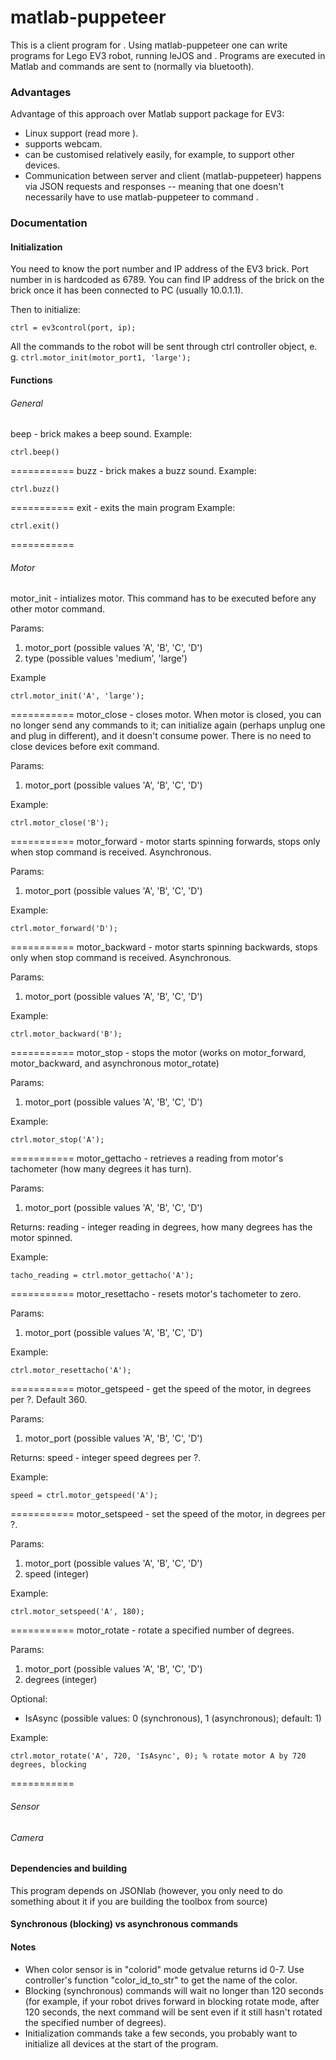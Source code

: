 # matlab-puppeteer

This is a client program for <link>. Using matlab-puppeteer one can write
programs for Lego EV3 robot, running leJOS and <name>. Programs are
executed in Matlab and commands are sent to <name> (normally via
bluetooth).

### Advantages
Advantage of this approach over Matlab support package for EV3:
- Linux support (read more <here>).
- <name> supports webcam.
- <name> can be customised relatively easily, for example, to support other
devices.
- Communication between server <name> and client (matlab-puppeteer) happens
via JSON requests and responses -- meaning that one doesn't necessarily
have to use matlab-puppeteer to command <name>.

### Documentation

#### Initialization
You need to know the port number and IP address of the EV3 brick. Port
number in <name> is hardcoded as 6789. You can find IP address of the brick
on the brick once it has been connected to PC (usually 10.0.1.1).

Then to initialize:

```ctrl = ev3control(port, ip);```

All the commands to the robot will be sent through ctrl controller object,
e. g. ```ctrl.motor_init(motor_port1, 'large');```

#### Functions

###### General

beep - brick makes a beep sound.
Example:
```
ctrl.beep()
```
===========
buzz - brick makes a buzz sound.
Example:
```
ctrl.buzz()
```
===========
exit - exits the main <name> program
Example:
```
ctrl.exit()
```
===========
###### Motor

motor_init - intializes motor. This command has to be executed before any other motor command.

Params:

1. motor_port (possible values 'A', 'B', 'C', 'D')
2. type (possible values 'medium', 'large')

Example
```
ctrl.motor_init('A', 'large');
```
===========
motor_close - closes motor. When motor is closed, you can no longer send any commands to it; can initialize again (perhaps unplug one and plug in different), and it doesn't consume power. There is no need to close devices before exit command.

Params:

1. motor_port (possible values 'A', 'B', 'C', 'D')

Example:
```
ctrl.motor_close('B');
```
===========
motor_forward - motor starts spinning forwards, stops only when stop command is received. Asynchronous.

Params:

1. motor_port (possible values 'A', 'B', 'C', 'D')

Example:
```
ctrl.motor_forward('D');
```
===========
motor_backward - motor starts spinning backwards, stops only when stop command is received. Asynchronous.

Params:

1. motor_port (possible values 'A', 'B', 'C', 'D')

Example:
```
ctrl.motor_backward('B');
```
===========
motor_stop - stops the motor (works on motor_forward, motor_backward, and asynchronous motor_rotate)

Params:

1. motor_port (possible values 'A', 'B', 'C', 'D')

Example:
```
ctrl.motor_stop('A');
```
===========
motor_gettacho - retrieves a reading from motor's tachometer (how many degrees it has turn).

Params:

1. motor_port (possible values 'A', 'B', 'C', 'D')

Returns:
reading - integer reading in degrees, how many degrees has the motor spinned.

Example:
```
tacho_reading = ctrl.motor_gettacho('A');
```
===========
motor_resettacho - resets motor's tachometer to zero.

Params:

1. motor_port (possible values 'A', 'B', 'C', 'D')

Example:
```
ctrl.motor_resettacho('A');
```
===========
motor_getspeed - get the speed of the motor, in degrees per ?. Default 360.

Params:

1. motor_port (possible values 'A', 'B', 'C', 'D')

Returns:
speed - integer speed degrees per ?.

Example:
```
speed = ctrl.motor_getspeed('A');
```
===========
motor_setspeed - set the speed of the motor, in degrees per ?.

Params:

1. motor_port (possible values 'A', 'B', 'C', 'D')
2. speed (integer)

Example:
```
ctrl.motor_setspeed('A', 180);
```
===========
motor_rotate - rotate a specified number of degrees.

Params:

1. motor_port (possible values 'A', 'B', 'C', 'D')
2. degrees (integer)

Optional:
- IsAsync (possible values: 0 (synchronous), 1 (asynchronous); default: 1)

Example:
```
ctrl.motor_rotate('A', 720, 'IsAsync', 0); % rotate motor A by 720 degrees, blocking
```
===========

###### Sensor

###### Camera


#### Dependencies and building
This program depends on JSONlab (however, you only need to do something
about it if you are building the toolbox from source)

#### Synchronous (blocking) vs asynchronous commands

#### Notes
- When color sensor is in "colorid" mode getvalue returns id 0-7. Use
controller's function "color_id_to_str" to get the name of the color.
- Blocking (synchronous) commands will wait no longer than 120 seconds
(for example, if your robot drives forward in blocking rotate mode, after
120 seconds, the next command will be sent even if it still hasn't rotated
the specified number of degrees).
- Initialization commands take a few seconds, you probably want to initialize all devices at the start of the program.
